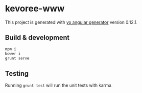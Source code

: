 # kevoree-www

This project is generated with [yo angular generator](https://github.com/yeoman/generator-angular)
version 0.12.1.

## Build & development

```sh
npm i
bower i
grunt serve
```

## Testing

Running `grunt test` will run the unit tests with karma.
